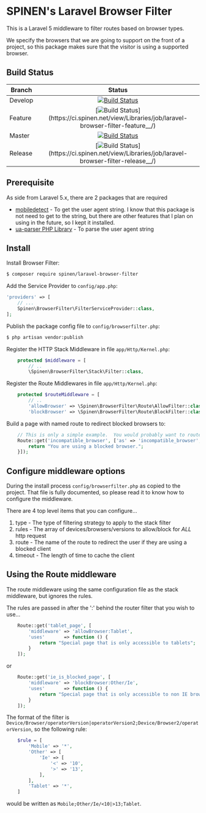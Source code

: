 # SPINEN's Laravel Browser Filter

This is a Laravel 5 middleware to filter routes based on browser types.

We specify the browsers that we are going to support on the front of a project, so this package makes sure that the visitor is using a supported browser.

## Build Status

| Branch | Status |
| ------ | :----: |
| Develop | [![Build Status](https://ci.spinen.net/buildStatus/icon?job=laravel-browser-filter-develop)](https://ci.spinen.net/view/Libraries/job/laravel-browser-filter-develop/) |
| Feature | [![Build Status](https://ci.spinen.net/buildStatus/icon?job=laravel-browser-filter-feature__)](https://ci.spinen.net/view/Libraries/job/laravel-browser-filter-feature__/) |
| Master | [![Build Status](https://ci.spinen.net/buildStatus/icon?job=laravel-browser-filter-master)](https://ci.spinen.net/view/Libraries/job/laravel-browser-filter-master/) |
| Release | [![Build Status](https://ci.spinen.net/buildStatus/icon?job=laravel-browser-filter-release__)](https://ci.spinen.net/view/Libraries/job/laravel-browser-filter-release__/) |

## Prerequisite

As side from Laravel 5.x, there are 2 packages that are required

* [mobiledetect](https://github.com/serbanghita/Mobile-Detect) - To get the user agent string.  I know that this package is not need to get to the string, but there are other features that I plan on using in the future, so I kept it installed.
* [ua-parser PHP Library](https://github.com/tobie/ua-parser/tree/master/php) - To parse the user agent string

## Install

Install Browser Filter:

```bash
$ composer require spinen/laravel-browser-filter
```

Add the Service Provider to `config/app.php`:

```php
'providers' => [
    // ...
    Spinen\BrowserFilter\FilterServiceProvider::class,
];
```

Publish the package config file to `config/browserfilter.php`:

```bash
$ php artisan vendor:publish
```

Register the HTTP Stack Middleware in file `app/Http/Kernel.php`:

```php
    protected $middleware = [
        // ..
        \Spinen\BrowserFilter\Stack\Filter::class,
```

Register the Route Middlewares in file `app/Http/Kernel.php`:

```php
    protected $routeMiddleware = [
        // ..
        'allowBrowser' => \Spinen\BrowserFilter\Route\AllowFilter::class,
        'blockBrowser' => \Spinen\BrowserFilter\Route\BlockFilter::class,
```

Build a page with named route to redirect blocked browsers to:

```php
    // This is only a simple example.  You would probably want to route to a controller with a view.
    Route::get('incompatible_browser', ['as' => 'incompatible_browser', 'uses' => function() {
        return "You are using a blocked browser.";
    }]);
```

## Configure middleware options

During the install process `config/browserfilter.php` as copied to the project.  That file is fully documented, so please read it to know how to configure the middleware.

There are 4 top level items that you can configure...

1. type - The type of filtering strategy to apply to the stack filter
2. rules - The array of devices/browsers/versions to allow/block for *ALL* http request
3. route - The name of the route to redirect the user if they are using a blocked client
4. timeout - The length of time to cache the client

## Using the Route middleware

The route middleware using the same configuration file as the stack middleware, but ignores the rules.

The rules are passed in after the ':' behind the router filter that you wish to use...

```php
    Route::get('tablet_page', [
        'middleware' => 'allowBrowser:Tablet',
        'uses'       => function () {
            return "Special page that is only accessible to tablets";
        }
    ]);
```

or 

```php
    Route::get('ie_is_blocked_page', [
        'middleware' => 'blockBrowser:Other/Ie',
        'uses'       => function () {
            return "Special page that is only accessible to non IE browsers on Desktops";
        }
    ]);
```

The format of the filter is `Device/Browser/operatorVersion|operatorVersion2;Device/Browser2/operatorVersion`, so the following rule:

```php
    $rule = [
        'Mobile' => '*',
        'Other' => [
            'Ie' => [
                '<' => '10',
                '>' => '13',
            ],
        ],
        'Tablet' => '*',
    ]
```

would be written as `Mobile;Other/Ie/<10|>13;Tablet`.
